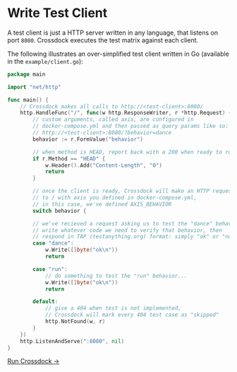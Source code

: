 # Write Test Client

A test client is just a HTTP server written in any language, that listens on port `8080`.
Crossdock executes the test matrix against each client.

The following illustrates an over-simplified test client written in Go (available in the `example/client.go`):

```go
package main

import "net/http"

func main() {
	// Crossdock makes all calls to http://<test-client>:8080/
	http.HandleFunc("/", func(w http.ResponseWriter, r *http.Request) {
		// custom arguments, called axis, are configured in
		// docker-compose.yml and then passed as query params like so:
		// http://<test-client>:8080/?behavior=dance
		behavior := r.FormValue("behavior")

		// when method is HEAD, report back with a 200 when ready to run tests
		if r.Method == "HEAD" {
			w.Header().Add("Content-Length", "0")
			return
		}

		// once the client is ready, Crossdock will make an HTTP request
		// to / with axis you defined in docker-compose.yml,
		// in this case, we've defined AXIS_BEHAVIOR
		switch behavior {

		// we've recieved a request asking us to test the "dance" behavior,
		// write whatever code we need to verify that behavior, then
		// respond in TAP (testanything.org) format: simply "ok" or "not ok"
		case "dance":
			w.Write([]byte("ok\n"))
			return

		case "run":
			// do something to test the "run" behavior...
			w.Write([]byte("ok\n"))
			return

		default:
			// give a 404 when test is not implemented,
			// Crossdock will mark every 404 test case as "skipped"
			http.NotFound(w, r)
		}
	})
	http.ListenAndServe(":8080", nil)
}
```

[Run Crossdock →](run-crossdock.md)
